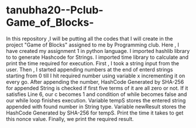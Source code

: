 # tanubha20--Pclub-Game_of_Blocks-
In this repository ,I will be putting all the codes that I will create in the project "Game of Blocks" assigned to me by Programming club.
Here , I have created my assignment 1 in python language.
I imported hashlib library to to generate Hashcode for Strings.
I imported time library to calculate and print the time required for execution.
First , I took a string input from the user.
Then , I started appending numbers at the end of enterd strings starting from 0 till I hit required number using variable x incrementing it on every go.
After appending the number, HashCode Generated by SHA-256 for appended String is checked if first five terms of it are all zero or not.
If it satisfies Line 6, our c becomes 1 and condition of while becomes false and our while loop finishes execution.
Variable tempS stores the entered string appended with found number in String type.
Variable newResult stores the HashCode Generated by SHA-256 for tempS.
Print the time it takes to get this nonce value. 
Finally, we print the required result.

